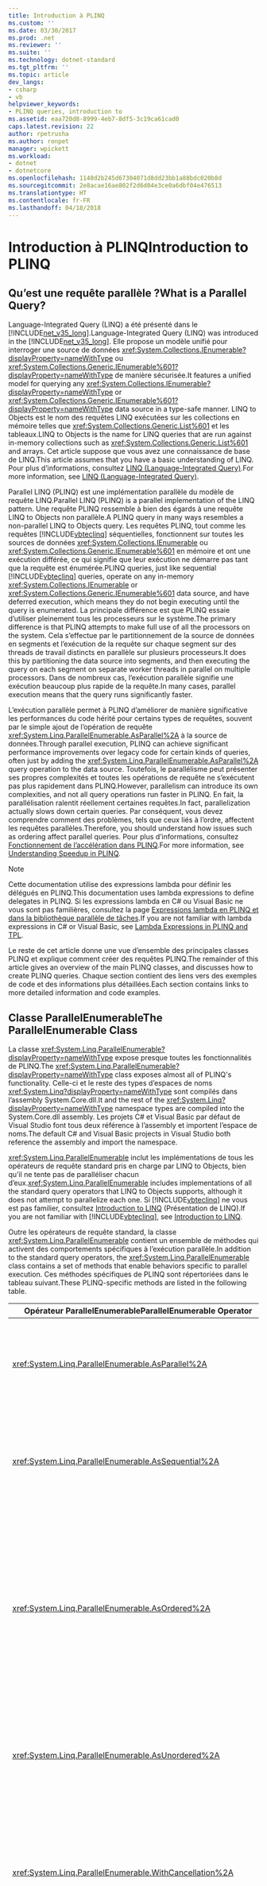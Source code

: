 ```yaml
---
title: Introduction à PLINQ
ms.custom: ''
ms.date: 03/30/2017
ms.prod: .net
ms.reviewer: ''
ms.suite: ''
ms.technology: dotnet-standard
ms.tgt_pltfrm: ''
ms.topic: article
dev_langs:
- csharp
- vb
helpviewer_keywords:
- PLINQ queries, introduction to
ms.assetid: eaa720d8-8999-4eb7-8df5-3c19ca61cad0
caps.latest.revision: 22
author: rpetrusha
ms.author: ronpet
manager: wpickett
ms.workload:
- dotnet
- dotnetcore
ms.openlocfilehash: 1148d2b245d67304071d8dd23bb1a88bdc020b8d
ms.sourcegitcommit: 2e8acae16ae802f2d6d04e3ce0a6dbf04e476513
ms.translationtype: HT
ms.contentlocale: fr-FR
ms.lasthandoff: 04/18/2018
---
```

# <a name="introduction-to-plinq"></a><span data-ttu-id="73369-102">Introduction à PLINQ</span><span class="sxs-lookup"><span data-stu-id="73369-102">Introduction to PLINQ</span></span>
## <a name="what-is-a-parallel-query"></a><span data-ttu-id="73369-103">Qu’est une requête parallèle ?</span><span class="sxs-lookup"><span data-stu-id="73369-103">What is a Parallel Query?</span></span>  
 <span data-ttu-id="73369-104">Language-Integrated Query (LINQ) a été présenté dans le [!INCLUDE[net_v35_long](../../../includes/net-v35-long-md.md)].</span><span class="sxs-lookup"><span data-stu-id="73369-104">Language-Integrated Query (LINQ) was introduced in the [!INCLUDE[net_v35_long](../../../includes/net-v35-long-md.md)].</span></span>  <span data-ttu-id="73369-105">Elle propose un modèle unifié pour interroger une source de données <xref:System.Collections.IEnumerable?displayProperty=nameWithType> ou <xref:System.Collections.Generic.IEnumerable%601?displayProperty=nameWithType> de manière sécurisée.</span><span class="sxs-lookup"><span data-stu-id="73369-105">It features a unified model for querying any <xref:System.Collections.IEnumerable?displayProperty=nameWithType> or <xref:System.Collections.Generic.IEnumerable%601?displayProperty=nameWithType> data source in a type-safe manner.</span></span> <span data-ttu-id="73369-106">LINQ to Objects est le nom des requêtes LINQ exécutées sur les collections en mémoire telles que <xref:System.Collections.Generic.List%601> et les tableaux.</span><span class="sxs-lookup"><span data-stu-id="73369-106">LINQ to Objects is the name for LINQ queries that are run against in-memory collections such as <xref:System.Collections.Generic.List%601> and arrays.</span></span> <span data-ttu-id="73369-107">Cet article suppose que vous avez une connaissance de base de LINQ.</span><span class="sxs-lookup"><span data-stu-id="73369-107">This article assumes that you have a basic understanding of LINQ.</span></span> <span data-ttu-id="73369-108">Pour plus d’informations, consultez [LINQ (Language-Integrated Query)](https://msdn.microsoft.com/library/a73c4aec-5d15-4e98-b962-1274021ea93d).</span><span class="sxs-lookup"><span data-stu-id="73369-108">For more information, see [LINQ (Language-Integrated Query)](https://msdn.microsoft.com/library/a73c4aec-5d15-4e98-b962-1274021ea93d).</span></span>  
  
 <span data-ttu-id="73369-109">Parallel LINQ (PLINQ) est une implémentation parallèle du modèle de requête LINQ.</span><span class="sxs-lookup"><span data-stu-id="73369-109">Parallel LINQ (PLINQ) is a parallel implementation of the LINQ pattern.</span></span> <span data-ttu-id="73369-110">Une requête PLINQ ressemble à bien des égards à une requête LINQ to Objects non parallèle.</span><span class="sxs-lookup"><span data-stu-id="73369-110">A PLINQ query in many ways resembles a non-parallel LINQ to Objects query.</span></span> <span data-ttu-id="73369-111">Les requêtes PLINQ, tout comme les requêtes [!INCLUDE[vbteclinq](../../../includes/vbteclinq-md.md)] séquentielles, fonctionnent sur toutes les sources de données <xref:System.Collections.IEnumerable> ou <xref:System.Collections.Generic.IEnumerable%601> en mémoire et ont une exécution différée, ce qui signifie que leur exécution ne démarre pas tant que la requête est énumérée.</span><span class="sxs-lookup"><span data-stu-id="73369-111">PLINQ queries, just like sequential [!INCLUDE[vbteclinq](../../../includes/vbteclinq-md.md)] queries, operate on any in-memory <xref:System.Collections.IEnumerable> or <xref:System.Collections.Generic.IEnumerable%601> data source, and have deferred execution, which means they do not begin executing until the query is enumerated.</span></span> <span data-ttu-id="73369-112">La principale différence est que PLINQ essaie d’utiliser pleinement tous les processeurs sur le système.</span><span class="sxs-lookup"><span data-stu-id="73369-112">The primary difference is that PLINQ attempts to make full use of all the processors on the system.</span></span> <span data-ttu-id="73369-113">Cela s’effectue par le partitionnement de la source de données en segments et l’exécution de la requête sur chaque segment sur des threads de travail distincts en parallèle sur plusieurs processeurs.</span><span class="sxs-lookup"><span data-stu-id="73369-113">It does this by partitioning the data source into segments, and then executing the query on each segment on separate worker threads in parallel on multiple processors.</span></span> <span data-ttu-id="73369-114">Dans de nombreux cas, l’exécution parallèle signifie une exécution beaucoup plus rapide de la requête.</span><span class="sxs-lookup"><span data-stu-id="73369-114">In many cases, parallel execution means that the query runs significantly faster.</span></span>  
  
 <span data-ttu-id="73369-115">L’exécution parallèle permet à PLINQ d’améliorer de manière significative les performances du code hérité pour certains types de requêtes, souvent par le simple ajout de l’opération de requête <xref:System.Linq.ParallelEnumerable.AsParallel%2A> à la source de données.</span><span class="sxs-lookup"><span data-stu-id="73369-115">Through parallel execution, PLINQ can achieve significant performance improvements over legacy code for certain kinds of queries, often just by adding the <xref:System.Linq.ParallelEnumerable.AsParallel%2A> query operation to the data source.</span></span> <span data-ttu-id="73369-116">Toutefois, le parallélisme peut présenter ses propres complexités et toutes les opérations de requête ne s’exécutent pas plus rapidement dans PLINQ.</span><span class="sxs-lookup"><span data-stu-id="73369-116">However, parallelism can introduce its own complexities, and not all query operations run faster in PLINQ.</span></span> <span data-ttu-id="73369-117">En fait, la parallélisation ralentit réellement certaines requêtes.</span><span class="sxs-lookup"><span data-stu-id="73369-117">In fact, parallelization actually slows down certain queries.</span></span> <span data-ttu-id="73369-118">Par conséquent, vous devez comprendre comment des problèmes, tels que ceux liés à l’ordre, affectent les requêtes parallèles.</span><span class="sxs-lookup"><span data-stu-id="73369-118">Therefore, you should understand how issues such as ordering affect parallel queries.</span></span> <span data-ttu-id="73369-119">Pour plus d’informations, consultez [Fonctionnement de l’accélération dans PLINQ](../../../docs/standard/parallel-programming/understanding-speedup-in-plinq.md).</span><span class="sxs-lookup"><span data-stu-id="73369-119">For more information, see [Understanding Speedup in PLINQ](../../../docs/standard/parallel-programming/understanding-speedup-in-plinq.md).</span></span>  
  
> [!NOTE]
>  <span data-ttu-id="73369-120">Cette documentation utilise des expressions lambda pour définir les délégués en PLINQ.</span><span class="sxs-lookup"><span data-stu-id="73369-120">This documentation uses lambda expressions to define delegates in PLINQ.</span></span> <span data-ttu-id="73369-121">Si les expressions lambda en C# ou Visual Basic ne vous sont pas familières, consultez la page [Expressions lambda en PLINQ et dans la bibliothèque parallèle de tâches](../../../docs/standard/parallel-programming/lambda-expressions-in-plinq-and-tpl.md).</span><span class="sxs-lookup"><span data-stu-id="73369-121">If you are not familiar with lambda expressions in C# or Visual Basic, see [Lambda Expressions in PLINQ and TPL](../../../docs/standard/parallel-programming/lambda-expressions-in-plinq-and-tpl.md).</span></span>  
  
 <span data-ttu-id="73369-122">Le reste de cet article donne une vue d’ensemble des principales classes PLINQ et explique comment créer des requêtes PLINQ.</span><span class="sxs-lookup"><span data-stu-id="73369-122">The remainder of this article gives an overview of the main PLINQ classes, and discusses how to create PLINQ queries.</span></span> <span data-ttu-id="73369-123">Chaque section contient des liens vers des exemples de code et des informations plus détaillées.</span><span class="sxs-lookup"><span data-stu-id="73369-123">Each section contains links to more detailed information and code examples.</span></span>  
  
## <a name="the-parallelenumerable-class"></a><span data-ttu-id="73369-124">Classe ParallelEnumerable</span><span class="sxs-lookup"><span data-stu-id="73369-124">The ParallelEnumerable Class</span></span>  
 <span data-ttu-id="73369-125">La classe <xref:System.Linq.ParallelEnumerable?displayProperty=nameWithType> expose presque toutes les fonctionnalités de PLINQ.</span><span class="sxs-lookup"><span data-stu-id="73369-125">The <xref:System.Linq.ParallelEnumerable?displayProperty=nameWithType> class exposes almost all of PLINQ's functionality.</span></span>  <span data-ttu-id="73369-126">Celle-ci et le reste des types d’espaces de noms <xref:System.Linq?displayProperty=nameWithType> sont compilés dans l’assembly System.Core.dll.</span><span class="sxs-lookup"><span data-stu-id="73369-126">It and the rest of the <xref:System.Linq?displayProperty=nameWithType> namespace types are compiled into the System.Core.dll assembly.</span></span> <span data-ttu-id="73369-127">Les projets C# et Visual Basic par défaut de Visual Studio font tous deux référence à l’assembly et importent l’espace de noms.</span><span class="sxs-lookup"><span data-stu-id="73369-127">The default C# and Visual Basic projects in Visual Studio both reference the assembly and import the namespace.</span></span>  
  
 <span data-ttu-id="73369-128"><xref:System.Linq.ParallelEnumerable> inclut les implémentations de tous les opérateurs de requête standard pris en charge par LINQ to Objects, bien qu’il ne tente pas de paralléliser chacun d’eux.</span><span class="sxs-lookup"><span data-stu-id="73369-128"><xref:System.Linq.ParallelEnumerable> includes implementations of all the standard query operators that LINQ to Objects supports, although it does not attempt to parallelize each one.</span></span> <span data-ttu-id="73369-129">Si [!INCLUDE[vbteclinq](../../../includes/vbteclinq-md.md)] ne vous est pas familier, consultez [Introduction to LINQ](https://msdn.microsoft.com/library/24dddf19-12a0-4707-a4bc-eba4fa7f219e) (Présentation de LINQ).</span><span class="sxs-lookup"><span data-stu-id="73369-129">If you are not familiar with [!INCLUDE[vbteclinq](../../../includes/vbteclinq-md.md)], see [Introduction to LINQ](https://msdn.microsoft.com/library/24dddf19-12a0-4707-a4bc-eba4fa7f219e).</span></span>  
  
 <span data-ttu-id="73369-130">Outre les opérateurs de requête standard, la classe <xref:System.Linq.ParallelEnumerable> contient un ensemble de méthodes qui activent des comportements spécifiques à l’exécution parallèle.</span><span class="sxs-lookup"><span data-stu-id="73369-130">In addition to the standard query operators, the <xref:System.Linq.ParallelEnumerable> class contains a set of methods that enable behaviors specific to parallel execution.</span></span> <span data-ttu-id="73369-131">Ces méthodes spécifiques de PLINQ sont répertoriées dans le tableau suivant.</span><span class="sxs-lookup"><span data-stu-id="73369-131">These PLINQ-specific methods are listed in the following table.</span></span>  
  
|<span data-ttu-id="73369-132">Opérateur ParallelEnumerable</span><span class="sxs-lookup"><span data-stu-id="73369-132">ParallelEnumerable Operator</span></span>|<span data-ttu-id="73369-133">Description</span><span class="sxs-lookup"><span data-stu-id="73369-133">Description</span></span>|  
|---------------------------------|-----------------|  
|<xref:System.Linq.ParallelEnumerable.AsParallel%2A>|<span data-ttu-id="73369-134">Point d’entrée de PLINQ.</span><span class="sxs-lookup"><span data-stu-id="73369-134">The entry point for PLINQ.</span></span> <span data-ttu-id="73369-135">Indique que le reste de la requête doit être parallélisé, si possible.</span><span class="sxs-lookup"><span data-stu-id="73369-135">Specifies that the rest of the query should be parallelized, if it is possible.</span></span>|  
|<xref:System.Linq.ParallelEnumerable.AsSequential%2A>|<span data-ttu-id="73369-136">Indique que le reste de la requête doit être exécuté de manière séquentielle, comme requête LINQ non parallèle.</span><span class="sxs-lookup"><span data-stu-id="73369-136">Specifies that the rest of the query should be run sequentially, as a non-parallel LINQ query.</span></span>|  
|<xref:System.Linq.ParallelEnumerable.AsOrdered%2A>|<span data-ttu-id="73369-137">Indique que PLINQ doit conserver l’ordre de la séquence source pour le reste de la requête, ou jusqu’à ce que l’ordre soit modifié, par exemple à l’aide d’une clause orderby (Order By en Visual Basic).</span><span class="sxs-lookup"><span data-stu-id="73369-137">Specifies that PLINQ should preserve the ordering of the source sequence for the rest of the query, or until the ordering is changed, for example by the use of an orderby (Order By in Vlsual Basic) clause.</span></span>|  
|<xref:System.Linq.ParallelEnumerable.AsUnordered%2A>|<span data-ttu-id="73369-138">Indique que PLINQ ne doit pas conserver l’ordre de la séquence source pour le reste de la requête.</span><span class="sxs-lookup"><span data-stu-id="73369-138">Specifies that PLINQ for the rest of the query is not required to preserve the ordering of the source sequence.</span></span>|  
|<xref:System.Linq.ParallelEnumerable.WithCancellation%2A>|<span data-ttu-id="73369-139">Indique que PLINQ doit régulièrement surveiller l’état du jeton d’annulation fourni et annuler l’exécution si cela est demandé.</span><span class="sxs-lookup"><span data-stu-id="73369-139">Specifies that PLINQ should periodically monitor the state of the provided cancellation token and cancel execution if it is requested.</span></span>|  
|<xref:System.Linq.ParallelEnumerable.WithDegreeOfParallelism%2A>|<span data-ttu-id="73369-140">Spécifie le nombre maximal de processeurs que PLINQ doit utiliser pour paralléliser la requête.</span><span class="sxs-lookup"><span data-stu-id="73369-140">Specifies the maximum number of processors that PLINQ should use to parallelize the query.</span></span>|  
|<xref:System.Linq.ParallelEnumerable.WithMergeOptions%2A>|<span data-ttu-id="73369-141">Fournit une indication sur la manière dont PLINQ doit, si possible, fusionner les résultats parallèles en une seule séquence sur le thread utilisé.</span><span class="sxs-lookup"><span data-stu-id="73369-141">Provides a hint about how PLINQ should, if it is possible, merge parallel results back into just one sequence on the consuming thread.</span></span>|  
|<xref:System.Linq.ParallelEnumerable.WithExecutionMode%2A>|<span data-ttu-id="73369-142">Indique si PLINQ doit paralléliser la requête même si le comportement par défaut consisterait à l’exécuter de manière séquentielle.</span><span class="sxs-lookup"><span data-stu-id="73369-142">Specifies whether PLINQ should parallelize the query even when the default behavior would be to run it sequentially.</span></span>|  
|<xref:System.Linq.ParallelEnumerable.ForAll%2A>|<span data-ttu-id="73369-143">Méthode d’énumération multithread qui, contrairement à l’itération sur les résultats de la requête, permet leur traitement en parallèle sans nécessiter la fusion préalable dans le thread utilisé.</span><span class="sxs-lookup"><span data-stu-id="73369-143">A multithreaded enumeration method that, unlike iterating over the results of the query, enables results to be processed in parallel without first merging back to the consumer thread.</span></span>|  
|<span data-ttu-id="73369-144"><xref:System.Linq.ParallelEnumerable.Aggregate%2A> surcharge</span><span class="sxs-lookup"><span data-stu-id="73369-144"><xref:System.Linq.ParallelEnumerable.Aggregate%2A> overload</span></span>|<span data-ttu-id="73369-145">Surcharge propre à PLINQ qui permet l’agrégation intermédiaire sur des partitions locales des threads,et fonction d’agrégation finale permettant de combiner les résultats de toutes les partitions.</span><span class="sxs-lookup"><span data-stu-id="73369-145">An overload that is unique to PLINQ and enables intermediate aggregation over thread-local partitions, plus a final aggregation function to combine the results of all partitions.</span></span>|  
  
## <a name="the-opt-in-model"></a><span data-ttu-id="73369-146">Modèle Opt-in</span><span class="sxs-lookup"><span data-stu-id="73369-146">The Opt-in Model</span></span>  
 <span data-ttu-id="73369-147">Lorsque vous écrivez une requête, utilisez PLINQ en appelant la méthode d’extension <xref:System.Linq.ParallelEnumerable.AsParallel%2A?displayProperty=nameWithType> sur la source de données, comme illustré dans l’exemple suivant.</span><span class="sxs-lookup"><span data-stu-id="73369-147">When you write a query, opt in to PLINQ by invoking the <xref:System.Linq.ParallelEnumerable.AsParallel%2A?displayProperty=nameWithType> extension method on the data source, as shown in the following example.</span></span>  
  
 [!code-csharp[PLINQ#1](../../../samples/snippets/csharp/VS_Snippets_Misc/plinq/cs/plinq2_cs.cs#1)]
 [!code-vb[PLINQ#1](../../../samples/snippets/visualbasic/VS_Snippets_Misc/plinq/vb/plinq2_vb.vb#1)]  
  
 <span data-ttu-id="73369-148">La méthode d’extension <xref:System.Linq.ParallelEnumerable.AsParallel%2A> lie les opérateurs de requête suivants, dans ce cas, `where` et `select`, aux implémentations <xref:System.Linq.ParallelEnumerable?displayProperty=nameWithType>.</span><span class="sxs-lookup"><span data-stu-id="73369-148">The <xref:System.Linq.ParallelEnumerable.AsParallel%2A> extension method binds the subsequent query operators, in this case, `where` and `select`, to the <xref:System.Linq.ParallelEnumerable?displayProperty=nameWithType> implementations.</span></span>  
  
## <a name="execution-modes"></a><span data-ttu-id="73369-149">Modes d’exécution</span><span class="sxs-lookup"><span data-stu-id="73369-149">Execution Modes</span></span>  
 <span data-ttu-id="73369-150">Par défaut, PLINQ est conservateur.</span><span class="sxs-lookup"><span data-stu-id="73369-150">By default, PLINQ is conservative.</span></span> <span data-ttu-id="73369-151">Au moment de l’exécution, l’infrastructure PLINQ analyse la structure globale de la requête.</span><span class="sxs-lookup"><span data-stu-id="73369-151">At run time, the PLINQ infrastructure analyzes the overall structure of the query.</span></span> <span data-ttu-id="73369-152">Si la requête est susceptible de produire des accélérations par parallélisation, PLINQ partitionne la séquence source en tâches pouvant être exécutées simultanément.</span><span class="sxs-lookup"><span data-stu-id="73369-152">If the query is likely to yield speedups by parallelization, PLINQ partitions the source sequence into tasks that can be run concurrently.</span></span> <span data-ttu-id="73369-153">Si la parallélisation d’une requête présente un risque, PLINQ exécute uniquement la requête de manière séquentielle.</span><span class="sxs-lookup"><span data-stu-id="73369-153">If it is not safe to parallelize a query, PLINQ just runs the query sequentially.</span></span> <span data-ttu-id="73369-154">Si PLINQ a le choix entre un algorithme parallèle potentiellement coûteux ou un algorithme séquentiel abordable, il choisit l’algorithme séquentiel par défaut.</span><span class="sxs-lookup"><span data-stu-id="73369-154">If PLINQ has a choice between a potentially expensive parallel algorithm or an inexpensive sequential algorithm, it chooses the sequential algorithm by default.</span></span> <span data-ttu-id="73369-155">Vous pouvez utiliser la méthode <xref:System.Linq.ParallelEnumerable.WithExecutionMode%2A> et l’énumération <xref:System.Linq.ParallelExecutionMode?displayProperty=nameWithType> pour indiquer à PLINQ de sélectionner l’algorithme parallèle.</span><span class="sxs-lookup"><span data-stu-id="73369-155">You can use the <xref:System.Linq.ParallelEnumerable.WithExecutionMode%2A> method and the <xref:System.Linq.ParallelExecutionMode?displayProperty=nameWithType> enumeration to instruct PLINQ to select the parallel algorithm.</span></span> <span data-ttu-id="73369-156">Cela est utile lorsque vous savez suite à des tests ou des mesures qu’une requête spécifique s’exécute plus rapidement en parallèle.</span><span class="sxs-lookup"><span data-stu-id="73369-156">This is useful when you know by testing and measurement that a particular query executes faster in parallel.</span></span> <span data-ttu-id="73369-157">Pour plus d’informations, consultez [How to: Specify the Execution Mode in PLINQ](../../../docs/standard/parallel-programming/how-to-specify-the-execution-mode-in-plinq.md) (Guide pratique pour spécifier le mode d’exécution dans PLINQ).</span><span class="sxs-lookup"><span data-stu-id="73369-157">For more information, see [How to: Specify the Execution Mode in PLINQ](../../../docs/standard/parallel-programming/how-to-specify-the-execution-mode-in-plinq.md).</span></span>  
  
## <a name="degree-of-parallelism"></a><span data-ttu-id="73369-158">Degré de parallélisme</span><span class="sxs-lookup"><span data-stu-id="73369-158">Degree of Parallelism</span></span>  
 <span data-ttu-id="73369-159">Par défaut, PLINQ utilise tous les processeurs de l’ordinateur hôte.</span><span class="sxs-lookup"><span data-stu-id="73369-159">By default, PLINQ uses all of the processors on the host computer.</span></span> <span data-ttu-id="73369-160">Vous pouvez demander à PLINQ de ne pas utiliser plus d’un nombre spécifié de processeurs à l’aide de la méthode <xref:System.Linq.ParallelEnumerable.WithDegreeOfParallelism%2A>.</span><span class="sxs-lookup"><span data-stu-id="73369-160">You can instruct PLINQ to use no more than a specified number of processors by using the <xref:System.Linq.ParallelEnumerable.WithDegreeOfParallelism%2A> method.</span></span> <span data-ttu-id="73369-161">Cela est utile lorsque vous souhaitez vous assurer que les autres processus en cours d’exécution sur l’ordinateur reçoivent une certaine quantité de temps CPU.</span><span class="sxs-lookup"><span data-stu-id="73369-161">This is useful when you want to make sure that other processes running on the computer receive a certain amount of CPU time.</span></span> <span data-ttu-id="73369-162">L’extrait suivant limite la requête à l’utilisation de deux processeurs maximum.</span><span class="sxs-lookup"><span data-stu-id="73369-162">The following snippet limits the query to utilizing a maximum of two processors.</span></span>  
  
 [!code-csharp[PLINQ#5](../../../samples/snippets/csharp/VS_Snippets_Misc/plinq/cs/plinqsamples.cs#5)]
 [!code-vb[PLINQ#5](../../../samples/snippets/visualbasic/VS_Snippets_Misc/plinq/vb/plinq2_vb.vb#5)]  
  
 <span data-ttu-id="73369-163">Si une requête effectue une quantité importante de travaux non liés au calcul, comme des E/S de fichier, il peut être utile de spécifier un degré de parallélisme supérieur au nombre de cœurs de l’ordinateur.</span><span class="sxs-lookup"><span data-stu-id="73369-163">In cases where a query is performing a significant amount of non-compute-bound work such as File I/O, it might be beneficial to specify a degree of parallelism greater than the number of cores on the machine.</span></span>  
  
## <a name="ordered-versus-unordered-parallel-queries"></a><span data-ttu-id="73369-164">Comparatif des requêtes parallèles ordonnées et non ordonnées</span><span class="sxs-lookup"><span data-stu-id="73369-164">Ordered Versus Unordered Parallel Queries</span></span>  
 <span data-ttu-id="73369-165">Dans certaines requêtes, un opérateur de requête doit produire des résultats qui conservent l’ordre de la séquence source.</span><span class="sxs-lookup"><span data-stu-id="73369-165">In some queries, a query operator must produce results that preserve the ordering of the source sequence.</span></span> <span data-ttu-id="73369-166">PLINQ fournit l’opérateur <xref:System.Linq.ParallelEnumerable.AsOrdered%2A> à cet effet.</span><span class="sxs-lookup"><span data-stu-id="73369-166">PLINQ provides the <xref:System.Linq.ParallelEnumerable.AsOrdered%2A> operator for this purpose.</span></span> <span data-ttu-id="73369-167"><xref:System.Linq.ParallelEnumerable.AsOrdered%2A> est différent de <xref:System.Linq.ParallelEnumerable.AsSequential%2A>.</span><span class="sxs-lookup"><span data-stu-id="73369-167"><xref:System.Linq.ParallelEnumerable.AsOrdered%2A> is distinct from <xref:System.Linq.ParallelEnumerable.AsSequential%2A>.</span></span> <span data-ttu-id="73369-168">Une séquence <xref:System.Linq.ParallelEnumerable.AsOrdered%2A> est toujours traitée en parallèle, mais ses résultats sont mis en mémoire tampon et triés.</span><span class="sxs-lookup"><span data-stu-id="73369-168">An <xref:System.Linq.ParallelEnumerable.AsOrdered%2A> sequence is still processed in parallel, but its results are buffered and sorted.</span></span> <span data-ttu-id="73369-169">Étant donné que la conservation de l’ordre implique généralement un travail supplémentaire, une séquence <xref:System.Linq.ParallelEnumerable.AsOrdered%2A> peut être traitée plus lentement que la séquence <xref:System.Linq.ParallelEnumerable.AsUnordered%2A> par défaut.</span><span class="sxs-lookup"><span data-stu-id="73369-169">Because order preservation typically involves extra work, an <xref:System.Linq.ParallelEnumerable.AsOrdered%2A> sequence might be processed more slowly than the default <xref:System.Linq.ParallelEnumerable.AsUnordered%2A> sequence.</span></span> <span data-ttu-id="73369-170">Le fait qu’une opération parallèle ordonnée de manière spécifique soit plus rapide qu’une version séquentielle de l’opération dépend de nombreux facteurs.</span><span class="sxs-lookup"><span data-stu-id="73369-170">Whether a particular ordered parallel operation is faster than a sequential version of the operation depends on many factors.</span></span>  
  
 <span data-ttu-id="73369-171">L’exemple de code suivant montre comment utiliser la conservation de l’ordre.</span><span class="sxs-lookup"><span data-stu-id="73369-171">The following code example shows how to opt in to order preservation.</span></span>  
  
 [!code-csharp[PLINQ#3](../../../samples/snippets/csharp/VS_Snippets_Misc/plinq/cs/plinq2_cs.cs#3)]
 [!code-vb[PLINQ#3](../../../samples/snippets/visualbasic/VS_Snippets_Misc/plinq/vb/plinq2_vb.vb#3)]  
  
 <span data-ttu-id="73369-172">Pour plus d’informations, consultez [Order Preservation in PLINQ](../../../docs/standard/parallel-programming/order-preservation-in-plinq.md) (Conservation de l’ordre dans PLINQ).</span><span class="sxs-lookup"><span data-stu-id="73369-172">For more information, see [Order Preservation in PLINQ](../../../docs/standard/parallel-programming/order-preservation-in-plinq.md).</span></span>  
  
## <a name="parallel-vs-sequential-queries"></a><span data-ttu-id="73369-173">Les requêtes parallèles comparées aux requêtes séquentielles</span><span class="sxs-lookup"><span data-stu-id="73369-173">Parallel vs. Sequential Queries</span></span>  
 <span data-ttu-id="73369-174">Certaines opérations requièrent que la source de données soit proposée de manière séquentielle.</span><span class="sxs-lookup"><span data-stu-id="73369-174">Some operations require that the source data be delivered in a sequential manner.</span></span> <span data-ttu-id="73369-175">Les opérateurs de requête <xref:System.Linq.ParallelEnumerable> basculent automatiquement en mode séquentiel lorsque cela est nécessaire.</span><span class="sxs-lookup"><span data-stu-id="73369-175">The <xref:System.Linq.ParallelEnumerable> query operators revert to sequential mode automatically when it is required.</span></span> <span data-ttu-id="73369-176">Pour les opérateurs de requête et les délégués d’utilisateurs définis par l’utilisateur qui nécessitent une exécution séquentielle, PLINQ fournit la méthode <xref:System.Linq.ParallelEnumerable.AsSequential%2A>.</span><span class="sxs-lookup"><span data-stu-id="73369-176">For user-defined query operators and user delegates that require sequential execution, PLINQ provides the <xref:System.Linq.ParallelEnumerable.AsSequential%2A> method.</span></span> <span data-ttu-id="73369-177">Lorsque vous utilisez <xref:System.Linq.ParallelEnumerable.AsSequential%2A>, tous les opérateurs suivants dans la requête sont exécutés séquentiellement jusqu'à ce que <xref:System.Linq.ParallelEnumerable.AsParallel%2A> soit à nouveau appelé.</span><span class="sxs-lookup"><span data-stu-id="73369-177">When you use <xref:System.Linq.ParallelEnumerable.AsSequential%2A>, all subsequent operators in the query are executed sequentially until <xref:System.Linq.ParallelEnumerable.AsParallel%2A> is called again.</span></span> <span data-ttu-id="73369-178">Pour plus d’informations, voir [Comment : combiner des requêtes LINQ parallèles et séquentielles](../../../docs/standard/parallel-programming/how-to-combine-parallel-and-sequential-linq-queries.md).</span><span class="sxs-lookup"><span data-stu-id="73369-178">For more information, see [How to: Combine Parallel and Sequential LINQ Queries](../../../docs/standard/parallel-programming/how-to-combine-parallel-and-sequential-linq-queries.md).</span></span>  
  
## <a name="options-for-merging-query-results"></a><span data-ttu-id="73369-179">Options de fusion des résultats de requête</span><span class="sxs-lookup"><span data-stu-id="73369-179">Options for Merging Query Results</span></span>  
 <span data-ttu-id="73369-180">Lorsqu’une requête PLINQ s’exécute en parallèle, les résultats issus de chaque thread de travail doivent être refusionnés sur le thread principal pour être utilisés par une boucle `foreach` (`For Each` dans [!INCLUDE[vbprvb](../../../includes/vbprvb-md.md)]), ou insérés dans une liste ou un tableau.</span><span class="sxs-lookup"><span data-stu-id="73369-180">When a PLINQ query executes in parallel, its results from each worker thread must be merged back onto the main thread for consumption by a `foreach` loop (`For Each` in [!INCLUDE[vbprvb](../../../includes/vbprvb-md.md)]), or insertion into a list or array.</span></span> <span data-ttu-id="73369-181">Dans certains cas, il peut être utile de spécifier un type particulier d’opération de fusion, par exemple, pour commencer à générer des résultats plus rapidement.</span><span class="sxs-lookup"><span data-stu-id="73369-181">In some cases, it might be beneficial to specify a particular kind of merge operation, for example, to begin producing results more quickly.</span></span> <span data-ttu-id="73369-182">Pour cela, PLINQ prend en charge la méthode <xref:System.Linq.ParallelEnumerable.WithMergeOptions%2A> et l’énumération <xref:System.Linq.ParallelMergeOptions>.</span><span class="sxs-lookup"><span data-stu-id="73369-182">For this purpose, PLINQ supports the <xref:System.Linq.ParallelEnumerable.WithMergeOptions%2A> method, and the <xref:System.Linq.ParallelMergeOptions> enumeration.</span></span> <span data-ttu-id="73369-183">Pour plus d’informations, consultez l’article [Merge Options in PLINQ](../../../docs/standard/parallel-programming/merge-options-in-plinq.md) (Options de fusion de PLINQ).</span><span class="sxs-lookup"><span data-stu-id="73369-183">For more information, see [Merge Options in PLINQ](../../../docs/standard/parallel-programming/merge-options-in-plinq.md).</span></span>  
  
## <a name="the-forall-operator"></a><span data-ttu-id="73369-184">Opérateur ForAll</span><span class="sxs-lookup"><span data-stu-id="73369-184">The ForAll Operator</span></span>  
 <span data-ttu-id="73369-185">Dans les requêtes [!INCLUDE[vbteclinq](../../../includes/vbteclinq-md.md)] séquentielles, l’exécution est différée jusqu'à ce que la requête soit énumérée dans une boucle `foreach` (`For Each` dans [!INCLUDE[vbprvb](../../../includes/vbprvb-md.md)]) ou en appelant une méthode comme <xref:System.Linq.ParallelEnumerable.ToList%2A> , <xref:System.Linq.ParallelEnumerable.ToArray%2A> , ou <xref:System.Linq.ParallelEnumerable.ToDictionary%2A>.</span><span class="sxs-lookup"><span data-stu-id="73369-185">In sequential [!INCLUDE[vbteclinq](../../../includes/vbteclinq-md.md)] queries, execution is deferred until the query is enumerated either in a `foreach` (`For Each` in [!INCLUDE[vbprvb](../../../includes/vbprvb-md.md)]) loop or by invoking a method such as <xref:System.Linq.ParallelEnumerable.ToList%2A> , <xref:System.Linq.ParallelEnumerable.ToArray%2A> , or <xref:System.Linq.ParallelEnumerable.ToDictionary%2A>.</span></span> <span data-ttu-id="73369-186">Dans PLINQ, vous pouvez également utiliser `foreach` pour exécuter la requête et itérer dans les résultats.</span><span class="sxs-lookup"><span data-stu-id="73369-186">In PLINQ, you can also use `foreach` to execute the query and iterate through the results.</span></span> <span data-ttu-id="73369-187">Toutefois, `foreach` lui-même ne s’exécute pas en parallèle, et par conséquent, requiert que les résultats de toutes les tâches parallèles soient refusionnés dans le thread sur lequel la boucle s’exécute.</span><span class="sxs-lookup"><span data-stu-id="73369-187">However, `foreach` itself does not run in parallel, and therefore, it requires that the output from all parallel tasks be merged back into the thread on which the loop is running.</span></span> <span data-ttu-id="73369-188">Dans PLINQ, vous pouvez utiliser `foreach` lorsque vous devez conserver l’ordre final des résultats de requête, et également chaque fois que vous traitez des résultats en série, par exemple, lorsque vous appelez `Console.WriteLine` pour chaque élément.</span><span class="sxs-lookup"><span data-stu-id="73369-188">In PLINQ, you can use `foreach` when you must preserve the final ordering of the query results, and also whenever you are processing the results in a serial manner, for example when you are calling `Console.WriteLine` for each element.</span></span> <span data-ttu-id="73369-189">Pour une exécution plus rapide des requêtes lorsque la conservation de l’ordre n’est pas nécessaire et lorsque le traitement des résultats peut lui-même être parallélisé, utilisez la méthode <xref:System.Linq.ParallelEnumerable.ForAll%2A> pour exécuter une requête PLINQ.</span><span class="sxs-lookup"><span data-stu-id="73369-189">For faster query execution when order preservation is not required and when the processing of the results can itself be parallelized, use the <xref:System.Linq.ParallelEnumerable.ForAll%2A> method to execute a PLINQ query.</span></span> <span data-ttu-id="73369-190"><xref:System.Linq.ParallelEnumerable.ForAll%2A> n’effectue pas cette dernière étape de fusion.</span><span class="sxs-lookup"><span data-stu-id="73369-190"><xref:System.Linq.ParallelEnumerable.ForAll%2A> does not perform this final merge step.</span></span> <span data-ttu-id="73369-191">L'exemple de code suivant montre comment utiliser la méthode <xref:System.Linq.ParallelEnumerable.ForAll%2A>.</span><span class="sxs-lookup"><span data-stu-id="73369-191">The following code example shows how to use the <xref:System.Linq.ParallelEnumerable.ForAll%2A> method.</span></span> <span data-ttu-id="73369-192"><xref:System.Collections.Concurrent.ConcurrentBag%601?displayProperty=nameWithType> est utilisée ici, car elle est optimisée pour l’ajout simultané de plusieurs threads sans tentative de suppression d’éléments.</span><span class="sxs-lookup"><span data-stu-id="73369-192"><xref:System.Collections.Concurrent.ConcurrentBag%601?displayProperty=nameWithType> is used here because it is optimized for multiple threads adding concurrently without attempting to remove any items.</span></span>  
  
 [!code-csharp[PLINQ#4](../../../samples/snippets/csharp/VS_Snippets_Misc/plinq/cs/plinq2_cs.cs#4)]
 [!code-vb[PLINQ#4](../../../samples/snippets/visualbasic/VS_Snippets_Misc/plinq/vb/plinq2_vb.vb#4)]  
  
 <span data-ttu-id="73369-193">L’illustration suivante montre la différence entre `foreach` et <xref:System.Linq.ParallelEnumerable.ForAll%2A> en ce qui concerne l’exécution des requêtes.</span><span class="sxs-lookup"><span data-stu-id="73369-193">The following illustration shows the difference between `foreach` and <xref:System.Linq.ParallelEnumerable.ForAll%2A> with regard to query execution.</span></span>  
  
 <span data-ttu-id="73369-194">![ForAll par rapport à ForEach](../../../docs/standard/parallel-programming/media/vs-isvnt-allvseach.png "VS_ISVNT_ALLvsEACH")</span><span class="sxs-lookup"><span data-stu-id="73369-194">![ForAll vs. ForEach](../../../docs/standard/parallel-programming/media/vs-isvnt-allvseach.png "VS_ISVNT_ALLvsEACH")</span></span>  
  
## <a name="cancellation"></a><span data-ttu-id="73369-195">Annulation</span><span class="sxs-lookup"><span data-stu-id="73369-195">Cancellation</span></span>  
 <span data-ttu-id="73369-196">PLINQ est intégré aux types d’annulation dans [!INCLUDE[net_v40_short](../../../includes/net-v40-short-md.md)].</span><span class="sxs-lookup"><span data-stu-id="73369-196">PLINQ is integrated with the cancellation types in [!INCLUDE[net_v40_short](../../../includes/net-v40-short-md.md)].</span></span> <span data-ttu-id="73369-197">Pour plus d’informations, consultez [Cancellation in Managed Threads](../../../docs/standard/threading/cancellation-in-managed-threads.md) (Annulation dans les threads managés). Par conséquent, contrairement aux requêtes LINQ to Objects séquentielles, les requêtes PLINQ peuvent être annulées.</span><span class="sxs-lookup"><span data-stu-id="73369-197">(For more information, see [Cancellation in Managed Threads](../../../docs/standard/threading/cancellation-in-managed-threads.md).) Therefore, unlike sequential LINQ to Objects queries, PLINQ queries can be canceled.</span></span> <span data-ttu-id="73369-198">Pour créer une requête PLINQ annulable, utilisez l’opérateur <xref:System.Linq.ParallelEnumerable.WithCancellation%2A> sur la requête et fournissez une instance <xref:System.Threading.CancellationToken> comme argument.</span><span class="sxs-lookup"><span data-stu-id="73369-198">To create a cancelable PLINQ query, use the <xref:System.Linq.ParallelEnumerable.WithCancellation%2A> operator on the query and provide a <xref:System.Threading.CancellationToken> instance as the argument.</span></span> <span data-ttu-id="73369-199">Lorsque la propriété <xref:System.Threading.CancellationToken.IsCancellationRequested%2A> sur le jeton est définie sur true, PLINQ le remarque, arrête le traitement sur tous les threads et lève une <xref:System.OperationCanceledException>.</span><span class="sxs-lookup"><span data-stu-id="73369-199">When the <xref:System.Threading.CancellationToken.IsCancellationRequested%2A> property on the token is set to true, PLINQ will notice it, stop processing on all threads, and throw an <xref:System.OperationCanceledException>.</span></span>  
  
 <span data-ttu-id="73369-200">Il est possible qu’une requête PLINQ continue de traiter certains éléments après la définition du jeton d’annulation.</span><span class="sxs-lookup"><span data-stu-id="73369-200">It is possible that a PLINQ query might continue to process some elements after the cancellation token is set.</span></span>  
  
 <span data-ttu-id="73369-201">Pour une plus grande réactivité, vous pouvez également répondre aux demandes d’annulation dans les délégués d’utilisateur de longue durée.</span><span class="sxs-lookup"><span data-stu-id="73369-201">For greater responsiveness, you can also respond to cancellation requests in long-running user delegates.</span></span> <span data-ttu-id="73369-202">Pour plus d’informations, consultez [How to: Cancel a PLINQ Query](../../../docs/standard/parallel-programming/how-to-cancel-a-plinq-query.md) (Guide pratique pour annuler une requête PLINQ).</span><span class="sxs-lookup"><span data-stu-id="73369-202">For more information, see [How to: Cancel a PLINQ Query](../../../docs/standard/parallel-programming/how-to-cancel-a-plinq-query.md).</span></span>  
  
## <a name="exceptions"></a><span data-ttu-id="73369-203">Exceptions</span><span class="sxs-lookup"><span data-stu-id="73369-203">Exceptions</span></span>  
 <span data-ttu-id="73369-204">Lorsqu’une requête PLINQ s’exécute, plusieurs exceptions peuvent être générées simultanément à partir de plusieurs threads.</span><span class="sxs-lookup"><span data-stu-id="73369-204">When a PLINQ query executes, multiple exceptions might be thrown from different threads simultaneously.</span></span> <span data-ttu-id="73369-205">En outre, le code destiné à traiter l’exception peut se trouver sur un thread différent de celui du code ayant généré l’exception.</span><span class="sxs-lookup"><span data-stu-id="73369-205">Also, the code to handle the exception might be on a different thread than the code that threw the exception.</span></span> <span data-ttu-id="73369-206">PLINQ utilise le type <xref:System.AggregateException> afin d’encapsuler toutes les exceptions levées par une requête et de les marshaler à sur le thread appelant.</span><span class="sxs-lookup"><span data-stu-id="73369-206">PLINQ uses the <xref:System.AggregateException> type to encapsulate all the exceptions that were thrown by a query, and marshal those exceptions back to the calling thread.</span></span> <span data-ttu-id="73369-207">Le thread appelant ne requiert qu’un seul bloc try-catch.</span><span class="sxs-lookup"><span data-stu-id="73369-207">On the calling thread, only one try-catch block is required.</span></span> <span data-ttu-id="73369-208">Toutefois, vous pouvez itérer sur toutes les exceptions encapsulées dans <xref:System.AggregateException> et intercepter celles à partir desquelles vous pouvez effectuer une récupération en toute sécurité.</span><span class="sxs-lookup"><span data-stu-id="73369-208">However, you can iterate through all of the exceptions that are encapsulated in the <xref:System.AggregateException> and catch any that you can safely recover from.</span></span> <span data-ttu-id="73369-209">Dans de rares cas, certaines exceptions qui ne sont pas encapsulées dans <xref:System.AggregateException> peuvent être levées, et les exceptions <xref:System.Threading.ThreadAbortException> ne sont pas non plus incluses dans un wrapper.</span><span class="sxs-lookup"><span data-stu-id="73369-209">In rare cases, some exceptions may be thrown that are not wrapped in an <xref:System.AggregateException>, and <xref:System.Threading.ThreadAbortException>s  are also not wrapped.</span></span>  
  
 <span data-ttu-id="73369-210">Lorsque les exceptions sont autorisées à se propager vers le thread lié, il est possible qu'une requête puisse continuer à traiter des éléments après que l'exception ait été levée.</span><span class="sxs-lookup"><span data-stu-id="73369-210">When exceptions are allowed to bubble up back to the joining thread, then it is possible that a query may continue to process some items after the exception is raised.</span></span>  
  
 <span data-ttu-id="73369-211">Pour plus d’informations, consultez [How to: Handle Exceptions in a PLINQ Query](../../../docs/standard/parallel-programming/how-to-handle-exceptions-in-a-plinq-query.md) (Comment : traiter des exceptions dans une requête PLINQ).</span><span class="sxs-lookup"><span data-stu-id="73369-211">For more information, see [How to: Handle Exceptions in a PLINQ Query](../../../docs/standard/parallel-programming/how-to-handle-exceptions-in-a-plinq-query.md).</span></span>  
  
## <a name="custom-partitioners"></a><span data-ttu-id="73369-212">Partitionneurs personnalisés</span><span class="sxs-lookup"><span data-stu-id="73369-212">Custom Partitioners</span></span>  
 <span data-ttu-id="73369-213">Dans certains cas, vous pouvez améliorer les performances des requêtes en écrivant un partitionneur personnalisé qui tire parti de certaines caractéristiques de la source de données.</span><span class="sxs-lookup"><span data-stu-id="73369-213">In some cases, you can improve query performance by writing a custom partitioner that takes advantage of some characteristic of the source data.</span></span> <span data-ttu-id="73369-214">Dans la requête, le partitionneur personnalisé lui-même est l’objet énumérable interrogé.</span><span class="sxs-lookup"><span data-stu-id="73369-214">In the query, the custom partitioner itself is the enumerable object that is queried.</span></span>  
  
 [!code-csharp[PLINQ#2](../../../samples/snippets/csharp/VS_Snippets_Misc/plinq/cs/plinq2_cs.cs#2)]
 [!code-vb[PLINQ#2](../../../samples/snippets/visualbasic/VS_Snippets_Misc/plinq/vb/plinq3.vb#2)]  
  
 <span data-ttu-id="73369-215">PLINQ prend en charge un nombre fixe de partitions (bien que les données puissent être réaffectées de manière dynamique à ces partitions pendant l’exécution pour l’équilibrage de charge.).</span><span class="sxs-lookup"><span data-stu-id="73369-215">PLINQ supports a fixed number of partitions (although data may be dynamically reassigned to those partitions during run time for load balancing.).</span></span> <span data-ttu-id="73369-216"><xref:System.Threading.Tasks.Parallel.For%2A> et <xref:System.Threading.Tasks.Parallel.ForEach%2A> prennent en charge uniquement le partitionnement dynamique, ce qui signifie que le nombre de partitions change en cours d’exécution.</span><span class="sxs-lookup"><span data-stu-id="73369-216"><xref:System.Threading.Tasks.Parallel.For%2A> and <xref:System.Threading.Tasks.Parallel.ForEach%2A> support only dynamic partitioning, which means that the number of partitions changes at run time.</span></span> <span data-ttu-id="73369-217">Pour plus d’informations, consultez [Partitionneurs personnalisés pour PLINQ et la bibliothèque parallèle de tâches (TPL)](../../../docs/standard/parallel-programming/custom-partitioners-for-plinq-and-tpl.md).</span><span class="sxs-lookup"><span data-stu-id="73369-217">For more information, see [Custom Partitioners for PLINQ and TPL](../../../docs/standard/parallel-programming/custom-partitioners-for-plinq-and-tpl.md).</span></span>  
  
## <a name="measuring-plinq-performance"></a><span data-ttu-id="73369-218">Mesure des performances de PLINQ</span><span class="sxs-lookup"><span data-stu-id="73369-218">Measuring PLINQ Performance</span></span>  
 <span data-ttu-id="73369-219">Dans de nombreux cas, une requête peut être parallélisée, mais la surcharge liée à la configuration de la requête parallèle annule le gain obtenu en termes de performances.</span><span class="sxs-lookup"><span data-stu-id="73369-219">In many cases, a query can be parallelized, but the overhead of setting up the parallel query outweighs the performance benefit gained.</span></span> <span data-ttu-id="73369-220">Si une requête n’effectue pas beaucoup de calculs ou si la source de données est petite, une requête PLINQ peut être plus lente qu’une requête LINQ to Objects séquentielle.</span><span class="sxs-lookup"><span data-stu-id="73369-220">If a query does not perform much computation or if the data source is small, a PLINQ query may be slower than a sequential LINQ to Objects query.</span></span> <span data-ttu-id="73369-221">Vous pouvez utiliser l’outil d’analyse des performances parallèles de Visual Studio Team Server pour comparer les performances de diverses requêtes, localiser des goulots d’étranglement et déterminer si votre requête s’exécute en parallèle ou de manière séquentielle.</span><span class="sxs-lookup"><span data-stu-id="73369-221">You can use the Parallel Performance Analyzer in Visual Studio Team Server to compare the performance of various queries, to locate processing bottlenecks, and to determine whether your query is running in parallel or sequentially.</span></span> <span data-ttu-id="73369-222">Pour plus d’informations, consultez [Visualiseur concurrentiel](/visualstudio/profiling/concurrency-visualizer) et [How to: Measure PLINQ Query Performance](../../../docs/standard/parallel-programming/how-to-measure-plinq-query-performance.md) (Comment : mesurer les performances des requêtes PLINQ).</span><span class="sxs-lookup"><span data-stu-id="73369-222">For more information, see [Concurrency Visualizer](/visualstudio/profiling/concurrency-visualizer) and [How to: Measure PLINQ Query Performance](../../../docs/standard/parallel-programming/how-to-measure-plinq-query-performance.md).</span></span>  
  
## <a name="see-also"></a><span data-ttu-id="73369-223">Voir aussi</span><span class="sxs-lookup"><span data-stu-id="73369-223">See Also</span></span>  
 [<span data-ttu-id="73369-224">Parallel LINQ (PLINQ)</span><span class="sxs-lookup"><span data-stu-id="73369-224">Parallel LINQ (PLINQ)</span></span>](../../../docs/standard/parallel-programming/parallel-linq-plinq.md)  
 [<span data-ttu-id="73369-225">Fonctionnement de l’accélération dans PLINQ</span><span class="sxs-lookup"><span data-stu-id="73369-225">Understanding Speedup in PLINQ</span></span>](../../../docs/standard/parallel-programming/understanding-speedup-in-plinq.md)
